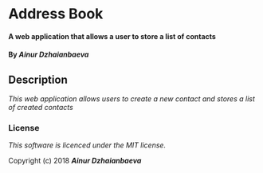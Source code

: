# Address Book

#### A web application that allows a user to store a list of contacts

#### By _Ainur Dzhaianbaeva_

## Description

_This web application allows users to create a new contact and stores a list of created contacts_

### License

_This software is licenced under the MIT license._

Copyright (c) 2018 **_Ainur Dzhaianbaeva_**
